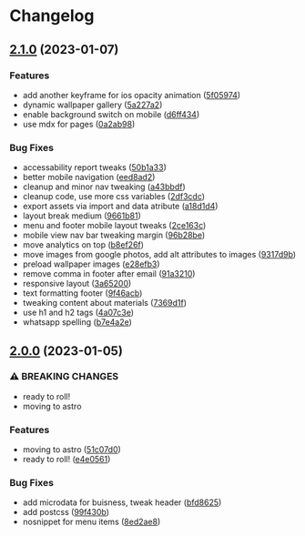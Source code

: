 # Changelog

## [2.1.0](https://github.com/dmi3y/veronamebel/compare/v2.0.0...v2.1.0) (2023-01-07)


### Features

* add another keyframe for ios opacity animation ([5f05974](https://github.com/dmi3y/veronamebel/commit/5f05974a5617597c400f62e14c80eb16410c9ba5))
* dynamic wallpaper gallery ([5a227a2](https://github.com/dmi3y/veronamebel/commit/5a227a26ebfba134635e3e4cff3832c0b5400823))
* enable background switch on mobile ([d6ff434](https://github.com/dmi3y/veronamebel/commit/d6ff4341cf58373322b6b26fe15d364cbc877661))
* use mdx for pages ([0a2ab98](https://github.com/dmi3y/veronamebel/commit/0a2ab981082fcd3fe95777efad8f637ce062c225))


### Bug Fixes

* accessability report tweaks ([50b1a33](https://github.com/dmi3y/veronamebel/commit/50b1a33d38dae97e6d075aa95286e39eed0c32ef))
* better mobile navigation ([eed8ad2](https://github.com/dmi3y/veronamebel/commit/eed8ad24d6073baf9d0e8491b82e6681790f1132))
* cleanup and minor nav tweaking ([a43bbdf](https://github.com/dmi3y/veronamebel/commit/a43bbdfbed9b62485fc071a0b0a06d463a269651))
* cleanup code, use more css variables ([2df3cdc](https://github.com/dmi3y/veronamebel/commit/2df3cdc6f5bd7f1858602f0f9891a5f5dc64757f))
* export assets via import and data atribute ([a18d1d4](https://github.com/dmi3y/veronamebel/commit/a18d1d456fb8991fdd391f70a4498770374417cf))
* layout break medium ([9661b81](https://github.com/dmi3y/veronamebel/commit/9661b81dfe52b76a41247a26f67052b44316adcf))
* menu and footer mobile layout tweaks ([2ce163c](https://github.com/dmi3y/veronamebel/commit/2ce163cd5a6b14cc8436ff8b1accaa04899ae42f))
* mobile view nav bar tweaking margin ([96b28be](https://github.com/dmi3y/veronamebel/commit/96b28be598db1f4dc2243515249978976f55b508))
* move analytics on top ([b8ef26f](https://github.com/dmi3y/veronamebel/commit/b8ef26f2dbccc190cfa8cdb5f14c4246dd498659))
* move images from google photos, add alt attributes to images ([9317d9b](https://github.com/dmi3y/veronamebel/commit/9317d9bbac094e4434565a8405a58a2fb4094539))
* preload wallpaper images ([e28efb3](https://github.com/dmi3y/veronamebel/commit/e28efb33598832bee9f53173d1e59810a46ee52f))
* remove comma in footer after email ([91a3210](https://github.com/dmi3y/veronamebel/commit/91a32103542a5ebd124367ff2c863206bd227a64))
* responsive layout ([3a65200](https://github.com/dmi3y/veronamebel/commit/3a652009396847c0f434e99fe280e7baa92cc7b0))
* text formatting footer ([9f46acb](https://github.com/dmi3y/veronamebel/commit/9f46acb3fbed98aac9a77b3b8f817db25bb5cf0c))
* tweaking content about materials ([7369d1f](https://github.com/dmi3y/veronamebel/commit/7369d1f7f1ac4d7468eeac700d117b932f4a42a0))
* use h1 and h2 tags ([4a07c3e](https://github.com/dmi3y/veronamebel/commit/4a07c3ebd8aa01ede464b3bebbdf9e0f3e119fd8))
* whatsapp spelling ([b7e4a2e](https://github.com/dmi3y/veronamebel/commit/b7e4a2e59980622ad560768aadbb427df6ce7142))

## [2.0.0](https://github.com/dmi3y/veronamebel/compare/v1.0.0...v2.0.0) (2023-01-05)


### ⚠ BREAKING CHANGES

* ready to roll!
* moving to astro

### Features

* moving to astro ([51c07d0](https://github.com/dmi3y/veronamebel/commit/51c07d083b2bdc9ce4ab42d7b4c8bb18a593962b))
* ready to roll! ([e4e0561](https://github.com/dmi3y/veronamebel/commit/e4e0561b11392e044ce0488c7496f1b66438da3f))


### Bug Fixes

* add microdata for buisness, tweak header ([bfd8625](https://github.com/dmi3y/veronamebel/commit/bfd862519970358cbde425b7987b7098c5865d60))
* add postcss ([99f430b](https://github.com/dmi3y/veronamebel/commit/99f430ba73bfb2da4e605a9c2cd80aa6bea604f1))
* nosnippet for menu items ([8ed2ae8](https://github.com/dmi3y/veronamebel/commit/8ed2ae8417f831440381328db8fbf41749897798))
